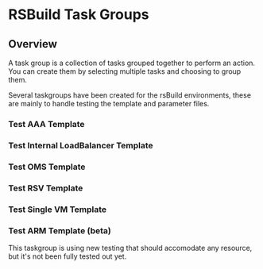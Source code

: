 # RSBuild Task Groups

## Overview
A task group is a collection of tasks grouped together to perform an action. You can create them by selecting multiple tasks and choosing to group them. 

Several taskgroups have been created for the rsBuild environments, these are mainly to handle testing the template and parameter files.

### Test AAA Template

### Test Internal LoadBalancer Template

### Test OMS Template

### Test RSV Template

### Test Single VM Template

### Test ARM Template (beta)
This taskgroup is using new testing that should accomodate any resource, but it's not been fully tested out yet.